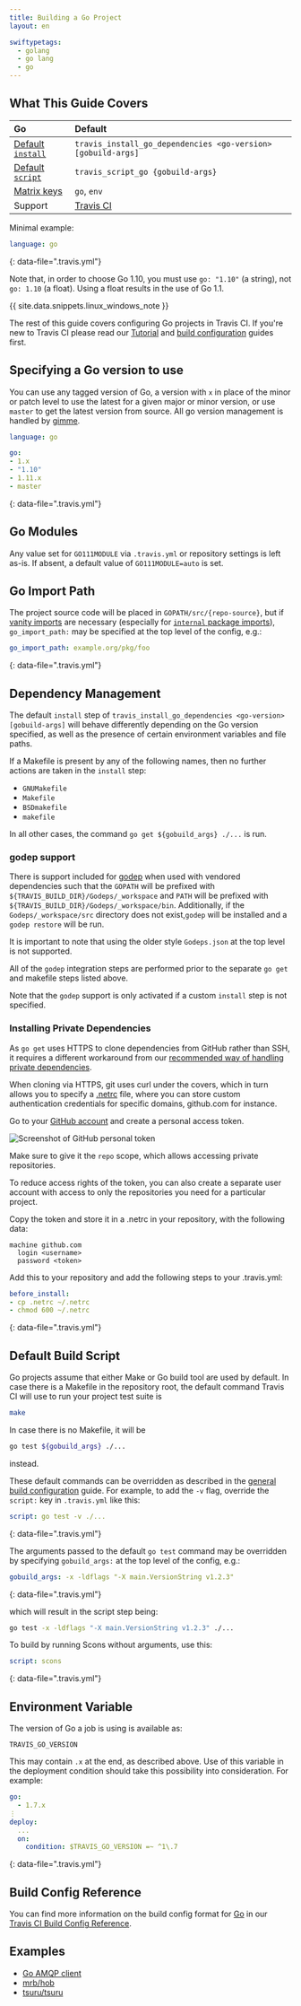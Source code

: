 ```yaml
---
title: Building a Go Project
layout: en

swiftypetags:
  - golang
  - go lang
  - go
---
```


## What This Guide Covers

<aside markdown="block" class="ataglance">

| Go                                          | Default                                                      |
|:--------------------------------------------|:-------------------------------------------------------------|
| [Default `install`](#dependency-management) | `travis_install_go_dependencies <go-version> [gobuild-args]` |
| [Default `script`](#default-build-script)   | `travis_script_go {gobuild-args}`                            |
| [Matrix keys](#build-matrix)                | `go`, `env`                                                  |
| Support                                     | [Travis CI](mailto:support@travis-ci.com)                    |

Minimal example:

```yaml
language: go
```
{: data-file=".travis.yml"}

Note that, in order to choose Go 1.10, you must use `go: "1.10"` (a string), not
`go: 1.10` (a float).  Using a float results in the use of Go 1.1.
</aside>

{{ site.data.snippets.linux_windows_note }}

The rest of this guide covers configuring Go projects in Travis CI. If you're
new to Travis CI please read our [Tutorial](/user/tutorial/) and [build
configuration](/user/customizing-the-build/) guides first.

## Specifying a Go version to use

You can use any tagged version of Go, a version with `x` in place of the minor
or patch level to use the latest for a given major or minor version, or use
`master` to get the latest version from source. All go version management is
handled by [gimme](https://github.com/travis-ci/gimme).


```yaml
language: go

go:
- 1.x
- "1.10"
- 1.11.x
- master
```
{: data-file=".travis.yml"}


## Go Modules

Any value set for `GO111MODULE` via `.travis.yml` or repository settings is left
as-is. If absent, a default value of `GO111MODULE=auto` is set.

## Go Import Path

The project source code will be placed in `GOPATH/src/{repo-source}`, but if
[vanity imports](https://golang.org/cmd/go/#hdr-Remote_import_paths) are
necessary (especially for [`internal` package
imports](https://golang.org/cmd/go/#hdr-Internal_Directories)),
`go_import_path:` may be specified at the top level of the config, e.g.:

```yaml
go_import_path: example.org/pkg/foo
```
{: data-file=".travis.yml"}

## Dependency Management

The default `install` step of `travis_install_go_dependencies <go-version>
[gobuild-args]` will behave differently depending on the Go version specified,
as well as the presence of certain environment variables and file paths.

If a Makefile is present by any of the following names, then no further actions
are taken in the `install` step:

- `GNUMakefile`
- `Makefile`
- `BSDmakefile`
- `makefile`

In all other cases, the command `go get ${gobuild_args} ./...` is run.

### godep support

There is support included for [godep](https://github.com/tools/godep) when used
with vendored dependencies such that the `GOPATH` will be prefixed with
`${TRAVIS_BUILD_DIR}/Godeps/_workspace` and `PATH` will be prefixed with
`${TRAVIS_BUILD_DIR}/Godeps/_workspace/bin`. Additionally, if the
`Godeps/_workspace/src` directory does not exist,`godep` will be installed and
a `godep restore` will be run.

It is important to note that using the older style `Godeps.json` at the top
level is not supported.

All of the `godep` integration steps are performed prior to the separate
`go get` and makefile steps listed above.

Note that the `godep` support is only activated if a custom `install` step is
not specified.

### Installing Private Dependencies

As `go get` uses HTTPS to clone dependencies from GitHub rather than SSH, it
requires a different workaround from our [recommended way of handling private
dependencies](/user/private-dependencies).

When cloning via HTTPS, git uses curl under the covers, which in turn allows
you to specify a [.netrc](http://manpages.ubuntu.com/manpages/precise/man5/netrc.5.html)
file, where you can store custom authentication credentials for specific
domains, github.com for instance.

Go to your [GitHub account](https://github.com/settings/applications) and
create a personal access token.

![Screenshot of GitHub personal token](/images/personal-token.jpg)

Make sure to give it the `repo` scope, which allows accessing private
repositories.

To reduce access rights of the token, you can also create a separate user
account with access to only the repositories you need for a particular project.

Copy the token and store it in a .netrc in your repository, with the following
data:

```
machine github.com
  login <username>
  password <token>
```

Add this to your repository and add the following steps to your .travis.yml:

``` yaml
before_install:
- cp .netrc ~/.netrc
- chmod 600 ~/.netrc
```
{: data-file=".travis.yml"}

## Default Build Script

Go projects assume that either Make or Go build tool are used by default. In
case there is a Makefile in the repository root, the default command Travis CI
will use to run your project test suite is

``` bash
make
```

In case there is no Makefile, it will be

``` bash
go test ${gobuild_args} ./...
```

instead.

These default commands can be overridden as described in the [general build
configuration](/user/customizing-the-build/) guide. For example, to add the
`-v` flag, override the `script:` key in `.travis.yml` like this:

``` yaml
script: go test -v ./...
```
{: data-file=".travis.yml"}

The arguments passed to the default `go test` command may be overridden by
specifying `gobuild_args:` at the top level of the config, e.g.:

``` yaml
gobuild_args: -x -ldflags "-X main.VersionString v1.2.3"
```
{: data-file=".travis.yml"}

which will result in the script step being:

``` bash
go test -x -ldflags "-X main.VersionString v1.2.3" ./...
```

To build by running Scons without arguments, use this:

``` yaml
script: scons
```
{: data-file=".travis.yml"}

## Environment Variable

The version of Go a job is using is available as:

```
TRAVIS_GO_VERSION
```

This may contain `.x` at the end, as described above.
Use of this variable in the deployment condition should
take this possibility into consideration.
For example:

```yaml
go:
  - 1.7.x
⋮
deploy:
  ...
  on:
    condition: $TRAVIS_GO_VERSION =~ ^1\.7
```
{: data-file=".travis.yml"}

## Build Config Reference

You can find more information on the build config format for [Go](https://config.travis-ci.com/ref/language/go) in our [Travis CI Build Config Reference](https://config.travis-ci.com/).

## Examples

- [Go AMQP client](https://github.com/streadway/amqp/blob/master/.travis.yml)
- [mrb/hob](https://github.com/mrb/hob/blob/master/.travis.yml)
- [tsuru/tsuru](https://github.com/tsuru/tsuru/blob/master/.travis.yml)
